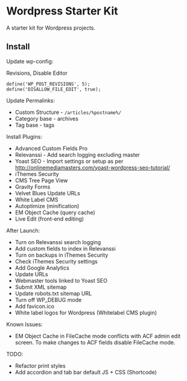 # Wordpress Starter Kit

A starter kit for Wordpress projects.

## Install

Update wp-config:

Revisions, Disable Editor

```
define('WP_POST_REVISIONS', 5);
define('DISALLOW_FILE_EDIT', true);
```

Update Permalinks:

- Custom Structure - `/articles/%postname%/`
- Category base - archives
- Tag base - tags

Install Plugins:

- Advanced Custom Fields Pro
- Relevanssi - Add search logging excluding master
- Yoast SEO - Import settings or setup as per http://onlinemediamasters.com/yoast-wordpress-seo-tutorial/
- iThemes Security
- CMS Tree Page View
- Gravity Forms
- Velvet Blues Update URLs
- White Label CMS
- Autoptimize (minification)
- EM Object Cache (query cache)
- Live Edit (front-end editing)

After Launch:

- Turn on Relevanssi search logging
- Add custom fields to index in Relevanssi
- Turn on backups in iThemes Security
- Check iThemes Security settings
- Add Google Analytics
- Update URLs
- Webmaster tools linked to Yoast SEO
- Submit XML sitemap
- Update robots.txt sitemap URL
- Turn off WP_DEBUG mode
- Add favicon.ico
- White label logos for Wordpress (Whitelabel CMS plugin)

Known Issues:

- EM Object Cache in FileCache mode conflicts with ACF admin edit screen. To make changes to ACF fields disable FileCache mode.

TODO:

- Refactor print styles
- Add accordion and tab bar default JS + CSS (Shortcode)